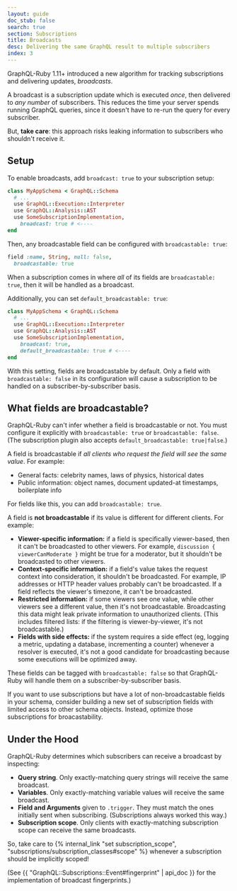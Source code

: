 ```yaml
---
layout: guide
doc_stub: false
search: true
section: Subscriptions
title: Broadcasts
desc: Delivering the same GraphQL result to multiple subscribers
index: 3
---
```


GraphQL-Ruby 1.11+ introduced a new algorithm for tracking subscriptions and delivering updates, _broadcasts_.

A broadcast is a subscription update which is executed _once_, then delivered to _any number_ of subscribers. This reduces the time your server spends running GraphQL queries, since it doesn't have to re-run the query for every subscriber.

But, __take care__: this approach risks leaking information to subscribers who shouldn't receive it.

## Setup

To enable broadcasts, add `broadcast: true` to your subscription setup:

```ruby
class MyAppSchema < GraphQL::Schema
  # ...
  use GraphQL::Execution::Interpreter
  use GraphQL::Analysis::AST
  use SomeSubscriptionImplementation,
    broadcast: true # <----
end
```

Then, any broadcastable field can be configured with `broadcastable: true`:

```ruby
field :name, String, null: false,
  broadcastable: true
```

When a subscription comes in where _all_ of its fields are `broadcastable: true`, then it will be handled as a broadcast.

Additionally, you can set `default_broadcastable: true`:

```ruby
class MyAppSchema < GraphQL::Schema
  # ...
  use GraphQL::Execution::Interpreter
  use GraphQL::Analysis::AST
  use SomeSubscriptionImplementation,
    broadcast: true,
    default_broadcastable: true # <----
end
```

With this setting, fields are broadcastable by default. Only a field with `broadcastable: false` in its configuration will cause a subscription to be handled on a subscriber-by-subscriber basis.

## What fields are broadcastable?

GraphQL-Ruby can't infer whether a field is broadcastable or not. You must configure it explicitly with `broadcastable: true` or `broadcastable: false`. (The subscription plugin also accepts `default_broadcastable: true|false`.)

A field is broadcastable if _all clients who request the field will see the same value_. For example:

- General facts: celebrity names, laws of physics, historical dates
- Public information: object names, document updated-at timestamps, boilerplate info

For fields like this, you can add `broadcastable: true`.

A field is __not broadcastable__ if its value is different for different clients. For example:

- __Viewer-specific information:__ if a field is specifically viewer-based, then it can't be broadcasted to other viewers. For example, `discussion { viewerCanModerate }` might be true for a moderator, but it shouldn't be broadcasted to other viewers.
- __Context-specific information:__ if a field's value takes the request context into consideration, it shouldn't be broadcasted. For example, IP addresses or HTTP header values probably can't be broadcasted. If a field reflects the viewer's timezone, it can't be broadcasted.
- __Restricted information:__ if some viewers see one value, while other viewers see a different value, then it's not broadcastable. Broadcasting this data might leak private information to unauthorized clients. (This includes filtered lists: if the filtering is viewer-by-viewer, it's not broadcastable.)
- __Fields with side effects:__ if the system requires a side effect (eg, logging a metric, updating a database, incrementing a counter) whenever a resolver is executed, it's not a good candidate for broadcasting because some executions will be optimized away.

These fields can be tagged with `broadcastable: false` so that GraphQL-Ruby will handle them on a subscriber-by-subscriber basis.

If you want to use subscriptions but have a lot of non-broadcastable fields in your schema, consider building a new set of subscription fields with limited access to other schema objects. Instead, optimize those subscriptions for broacastability.

## Under the Hood

GraphQL-Ruby determines which subscribers can receive a broadcast by inspecting:

- __Query string__. Only exactly-matching query strings will receive the same broadcast.
- __Variables__. Only exactly-matching variable values will receive the same broadcast.
- __Field and Arguments__ given to `.trigger`. They must match the ones initially sent when subscribing. (Subscriptions always worked this way.)
- __Subscription scope__. Only clients with exactly-matching subscription scope can receive the same broadcasts.

So, take care to {% internal_link "set subscription_scope", "subscriptions/subscription_classes#scope" %} whenever a subscription should be implicitly scoped!

(See {{ "GraphQL::Subscriptions::Event#fingerprint" | api_doc }} for the implementation of broadcast fingerprints.)
